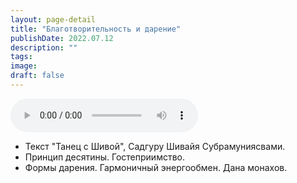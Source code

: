 ```yaml
---
layout: page-detail
title: "Благотворительность и дарение"
publishDate: 2022.07.12
description: ""
tags:
image:
draft: false
---
```


<audio title="2022.07.12 - Благотворительность и дарение.mp3" src="https://filer-api.advayta.org/v1.0/public/files/72776" controls=""></audio>

* Текст "Танец с Шивой", Садгуру Шивайя Субрамуниясвами.
* Принцип десятины. Гостеприимство.
* Формы дарения. Гармоничный энергообмен. Дана монахов.

  
